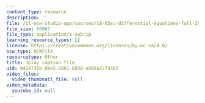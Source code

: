 ```yaml
---
content_type: resource
description: ''
file: /ol-ocw-studio-app/courses/18-03sc-differential-equations-fall-2011/0424735b8be558018838e96ba22733d2_EQJBp6Ym-6A.vtt
file_size: 50967
file_type: application/x-subrip
learning_resource_types: []
license: https://creativecommons.org/licenses/by-nc-sa/4.0/
ocw_type: OCWFile
resourcetype: Other
title: 3play caption file
uid: 0424735b-8be5-5801-8838-e96ba22733d2
video_files:
  video_thumbnail_file: null
video_metadata:
  youtube_id: null
---
```


